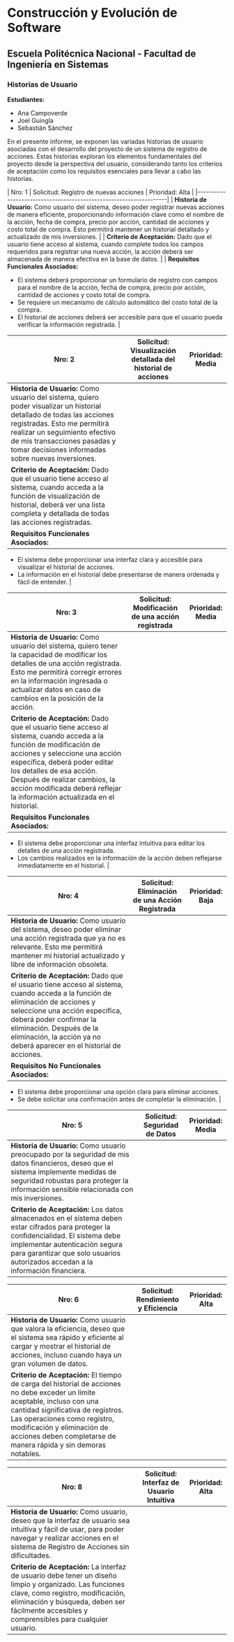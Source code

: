 # Construcción y Evolución de Software
## Escuela Politécnica Nacional - Facultad de Ingeniería en Sistemas

### Historias de Usuario
**Estudiantes:**  
- Ana Campoverde
- Joel Guingla
- Sebastián Sánchez

En el presente informe, se exponen las variadas historias de usuario asociadas con el desarrollo del proyecto de un sistema de registro de acciones. Estas historias exploran los elementos fundamentales del proyecto desde la perspectiva del usuario, considerando tanto los criterios de aceptación como los requisitos esenciales para llevar a cabo las historias.


| Nro: 1 | Solicitud: Registro de nuevas acciones | Prioridad: Alta |
|-------------------------------------------------------------------|
| **Historia de Usuario:** Como usuario del sistema, deseo poder registrar nuevas acciones de manera eficiente, proporcionando información clave como el nombre de la acción, fecha de compra, precio por acción, cantidad de acciones y costo total de compra. Esto permitirá mantener un historial detallado y actualizado de mis inversiones. |
| **Criterio de Aceptación:** Dado que el usuario tiene acceso al sistema, cuando complete todos los campos requeridos para registrar una nueva acción, la acción deberá ser almacenada de manera efectiva en la base de datos. |
| **Requisitos Funcionales Asociados:** 
  - El sistema deberá proporcionar un formulario de registro con campos para el nombre de la acción, fecha de compra, precio por acción, cantidad de acciones y costo total de compra.
  - Se requiere un mecanismo de cálculo automático del costo total de la compra.
  - El historial de acciones deberá ser accesible para que el usuario pueda verificar la información registrada. |

| Nro: 2 | Solicitud: Visualización detallada del historial de acciones | Prioridad: Media |
|--------|-------------------------------------------------------------|-------------------|
| **Historia de Usuario:** Como usuario del sistema, quiero poder visualizar un historial detallado de todas las acciones registradas. Esto me permitirá realizar un seguimiento efectivo de mis transacciones pasadas y tomar decisiones informadas sobre nuevas inversiones. |
| **Criterio de Aceptación:** Dado que el usuario tiene acceso al sistema, cuando acceda a la función de visualización de historial, deberá ver una lista completa y detallada de todas las acciones registradas. |
| **Requisitos Funcionales Asociados:** 
  - El sistema debe proporcionar una interfaz clara y accesible para visualizar el historial de acciones.
  - La información en el historial debe presentarse de manera ordenada y fácil de entender. |

| Nro: 3 | Solicitud: Modificación de una acción registrada | Prioridad: Media |
|--------|-------------------------------------------------|-------------------|
| **Historia de Usuario:** Como usuario del sistema, quiero tener la capacidad de modificar los detalles de una acción registrada. Esto me permitirá corregir errores en la información ingresada o actualizar datos en caso de cambios en la posición de la acción. |
| **Criterio de Aceptación:** Dado que el usuario tiene acceso al sistema, cuando acceda a la función de modificación de acciones y seleccione una acción específica, deberá poder editar los detalles de esa acción. Después de realizar cambios, la acción modificada deberá reflejar la información actualizada en el historial. |
| **Requisitos Funcionales Asociados:** 
  - El sistema debe proporcionar una interfaz intuitiva para editar los detalles de una acción registrada.
  - Los cambios realizados en la información de la acción deben reflejarse inmediatamente en el historial. |

| Nro: 4 | Solicitud: Eliminación de una Acción Registrada | Prioridad: Baja |
|--------|-----------------------------------------------|------------------|
| **Historia de Usuario:** Como usuario del sistema, deseo poder eliminar una acción registrada que ya no es relevante. Esto me permitirá mantener mi historial actualizado y libre de información obsoleta. |
| **Criterio de Aceptación:** Dado que el usuario tiene acceso al sistema, cuando acceda a la función de eliminación de acciones y seleccione una acción específica, deberá poder confirmar la eliminación. Después de la eliminación, la acción ya no deberá aparecer en el historial de acciones. |
| **Requisitos No Funcionales Asociados:** 
  - El sistema debe proporcionar una opción clara para eliminar acciones.
  - Se debe solicitar una confirmación antes de completar la eliminación. |

| Nro: 5 | Solicitud: Seguridad de Datos | Prioridad: Media |
|--------|-----------------------------|-------------------|
| **Historia de Usuario:** Como usuario preocupado por la seguridad de mis datos financieros, deseo que el sistema implemente medidas de seguridad robustas para proteger la información sensible relacionada con mis inversiones. |
| **Criterio de Aceptación:** Los datos almacenados en el sistema deben estar cifrados para proteger la confidencialidad. El sistema debe implementar autenticación segura para garantizar que solo usuarios autorizados accedan a la información financiera. |

| Nro: 6 | Solicitud: Rendimiento y Eficiencia | Prioridad: Alta |
|--------|--------------------------------------|------------------|
| **Historia de Usuario:** Como usuario que valora la eficiencia, deseo que el sistema sea rápido y eficiente al cargar y mostrar el historial de acciones, incluso cuando haya un gran volumen de datos. |
| **Criterio de Aceptación:** El tiempo de carga del historial de acciones no debe exceder un límite aceptable, incluso con una cantidad significativa de registros. Las operaciones como registro, modificación y eliminación de acciones deben completarse de manera rápida y sin demoras notables. |

| Nro: 8 | Solicitud: Interfaz de Usuario Intuitiva | Prioridad: Alta |
|--------|--------------------------------------------|------------------|
| **Historia de Usuario:** Como usuario, deseo que la interfaz de usuario sea intuitiva y fácil de usar, para poder navegar y realizar acciones en el sistema de Registro de Acciones sin dificultades. |
| **Criterio de Aceptación:** La interfaz de usuario debe tener un diseño limpio y organizado. Las funciones clave, como registro, modificación, eliminación y búsqueda, deben ser fácilmente accesibles y comprensibles para cualquier usuario. |
